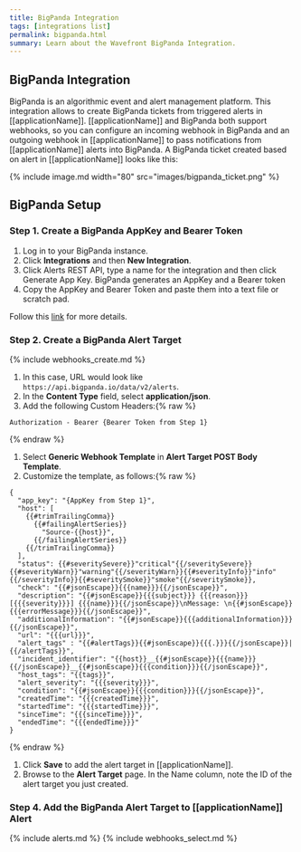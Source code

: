 ```yaml
---
title: BigPanda Integration
tags: [integrations list]
permalink: bigpanda.html
summary: Learn about the Wavefront BigPanda Integration.
---
```

## BigPanda Integration

BigPanda is an algorithmic event and alert management platform. This integration allows to create BigPanda tickets from triggered alerts in [[applicationName]]. [[applicationName]] and BigPanda both support webhooks, so you can configure an incoming webhook in BigPanda and an outgoing webhook in [[applicationName]] to pass notifications from [[applicationName]] alerts into BigPanda. A BigPanda ticket created based on alert in [[applicationName]] looks like this:

{% include image.md width="80" src="images/bigpanda_ticket.png" %}
## BigPanda Setup



### Step 1. Create a BigPanda AppKey and Bearer Token
1. Log in to your BigPanda instance.
2. Click **Integrations** and then **New Integration**.
3. Click Alerts REST API, type a name for the integration and then click Generate App Key. BigPanda generates an AppKey and a Bearer token
4. Copy the AppKey and Bearer Token and paste them into a text file or scratch pad.

Follow this [link](https://docs.bigpanda.io/reference#integrating-monitoring-systems) for more details.

### Step 2. Create a BigPanda Alert Target

{% include webhooks_create.md %}
1. In this case, URL would look like `https://api.bigpanda.io/data/v2/alerts`.
1. In the **Content Type** field, select **application/json**.
1. Add the following Custom Headers:{% raw %}
```
Authorization - Bearer {Bearer Token from Step 1}
```
{% endraw %}
1. Select **Generic Webhook Template** in **Alert Target POST Body Template**.
1. Customize the template, as follows:{% raw %}
```
{
  "app_key": "{AppKey from Step 1}",
  "host": [
    {{#trimTrailingComma}}
      {{#failingAlertSeries}}
        "Source-{{host}}",
      {{/failingAlertSeries}}
    {{/trimTrailingComma}}
  ],
  "status": {{#severitySevere}}"critical"{{/severitySevere}}{{#severityWarn}}"warning"{{/severityWarn}}{{#severityInfo}}"info"{{/severityInfo}}{{#severitySmoke}}"smoke"{{/severitySmoke}}, 
  "check": "{{#jsonEscape}}{{{name}}}{{/jsonEscape}}", 
  "description": "{{#jsonEscape}}{{{subject}}} {{{reason}}} [{{{severity}}}] {{{name}}}{{/jsonEscape}}\nMessage: \n{{#jsonEscape}}{{{errorMessage}}}{{/jsonEscape}}", 
  "additionalInformation": "{{#jsonEscape}}{{{additionalInformation}}}{{/jsonEscape}}", 
  "url": "{{{url}}}", 
  "alert_tags" : "{{#alertTags}}{{#jsonEscape}}{{{.}}}{{/jsonEscape}}|{{/alertTags}}",
  "incident_identifier": "{{host}}__{{#jsonEscape}}{{{name}}}{{/jsonEscape}}__{{#jsonEscape}}{{{condition}}}{{/jsonEscape}}",
  "host_tags": "{{tags}}", 
  "alert_severity": "{{{severity}}}", 
  "condition": "{{#jsonEscape}}{{{condition}}}{{/jsonEscape}}", 
  "createdTime": "{{{createdTime}}}",
  "startedTime": "{{{startedTime}}}",
  "sinceTime": "{{{sinceTime}}}",
  "endedTime": "{{{endedTime}}}"
}
```
{% endraw %}

1. Click **Save** to add the alert target in [[applicationName]].
1. Browse to the **Alert Target** page. In the Name column, note the ID of the alert target you just created.

### Step 4. Add the BigPanda Alert Target to [[applicationName]] Alert

{% include alerts.md %}
{% include webhooks_select.md %}




